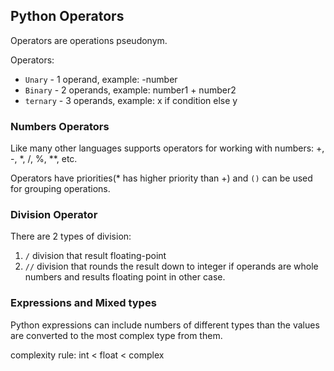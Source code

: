 ## Python Operators

Operators are operations pseudonym.

Operators:
* `Unary` - 1 operand, example: -number
* `Binary` - 2 operands, example: number1 + number2
* `ternary` - 3 operands, example: x if condition else y

### Numbers Operators
Like many other languages supports operators for working with numbers: +, -, *, /, %, **, etc.

Operators have priorities(* has higher priority than +) and `()` can be used for grouping operations.

### Division Operator
There are 2 types of division:
1. `/` division that result floating-point
2. `//` division that rounds the result down to integer if operands are whole numbers and results floating point in
other case.

### Expressions and Mixed types
Python expressions can include numbers of different types than the values are converted to the most complex type from them.

complexity rule: int < float < complex